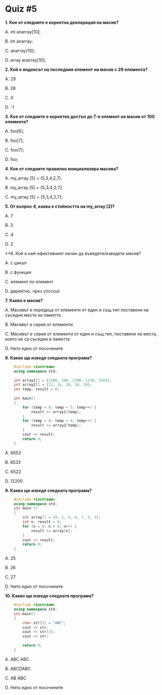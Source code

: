 # Quiz #5

**1. Кое от следните е коректна декларация на масив?**

A. int anarray[10];

B. int anarray;

C. anarray{10};

D. array anarray[10];


**2. Кой е индексът на последния елемент на масив с 29 елемента?**

A. 29

B. 28

C. 0

D. -1



**3. Koe от следните е коректен достъп до 7-я елемент на масив от 100 елемента?**

A. foo[6];

B. foo[7];

C. foo(7);

D. foo;



**4. Кое от следните правилно инициализира масива?**

A. my_array [5] = (5,3,4,2,7);

B. my_array [5] = {5;3;4;2;7};

C. my_array [5] = {5,3,4,2,7};



**5. От въпрос 4, каква е стойността на my_array [2]?**

А. 7

B. 3


C. 4

D. 2



**6. Кой е най-ефективният начин да въведете/изведете масив?

А. с цикъл

B. с функция

С. елемент по елемент

D. директно, чрез cin/cout



**7. Какво е масив?**

A. Масивът е поредица от елементи от един и същ тип поставени на съседни места на паметта

B. Масивът е серия от елементи

C. Масивът е серия от елементи от един и същ тип, поставени на места, които не са съседни в паметта

D. Нито едно от посочените



**8. Какво ще изведе следната програма?**
```c++
    #include <iostream>
    using namespace std;
    
    int array1[] = {1200, 200, 2300, 1230, 1543};
    int array2[] = {12, 14, 16, 18, 20};
    int temp, result = 0;
    
    int main()
    {
        for (temp = 0; temp < 5; temp++) {
            result += array1[temp];
        }
        for (temp = 0; temp < 4; temp++) {
            result += array2[temp];
        }
        cout << result;
        return 0;
    }
```

A. 6553

B. 6533

C. 6522

D. 12200



**9. Какво ще изведе следната програма?**
```c++
    #include <iostream>
    using namespace std;
    int main ()
    {
        int array[] = {0, 2, 4, 6, 7, 5, 3};
        int n, result = 0;
        for (n = 0; n < 8; n++) {
            result += array[n];
        }
        cout << result;
        return 0;
    }
```

A. 25

B. 26

C. 27

D. Нито едно от посочените

**10. Какво ще изведе следната програма?**
```c++
    #include <iostream>
    using namespace std;
    int main()
    {
        char str[5] = "ABC";
        cout << str;
        cout << str[3];
        cout << str;
    
        return 0;
    }
```

A. ABC ABC

B. ABCDABC

C. AB ABC

D. Нито едно от посочените
